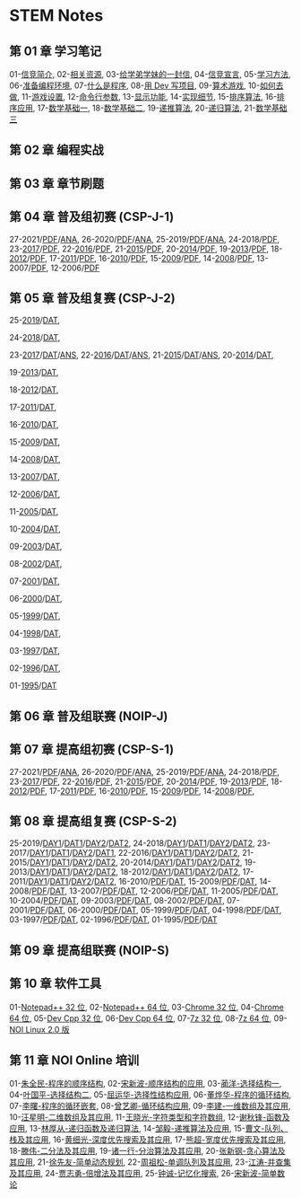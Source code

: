# STEM Notes

## 第 01 章 学习笔记

01-[信竞简介](chapter-01-notes/00/1-intro.html),
02-[相关资源](chapter-01-notes/00/2-resource.html),
03-[给学弟学妹的一封信](chapter-01-notes/01/1-tong11.html),
04-[信竞宣言](chapter-01-notes/01/2-organ.html),
05-[学习方法](chapter-01-notes/02/1-method.html),
06-[准备编程环境](chapter-01-notes/02/2-devcpp.html),
07-[什么是程序](chapter-01-notes/03/1-program.html),
08-[用 Dev 写项目](chapter-01-notes/03/2-project.html),
09-[算术游戏](chapter-01-notes/04/1-game.html),
10-[如何去做](chapter-01-notes/04/2-core.html),
11-[游戏设置](chapter-01-notes/05/1-settings.html),
12-[命令行参数](chapter-01-notes/05/2-params.html),
13-[显示功能](chapter-01-notes/06/1-display.html),
14-[实现细节](chapter-01-notes/06/2-detail.html),
15-[排序算法](chapter-01-notes/07/1-sort.html),
16-[排序应用](chapter-01-notes/07/2-practice.html),
17-[数学基础一](chapter-01-notes/08/1-concept.html),
18-[数学基础二](chapter-01-notes/08/2-number.html),
19-[递推算法](chapter-01-notes/09/1-recurrence.html),
20-[递归算法](chapter-01-notes/09/2-recursion.html),
21-[数学基础三](chapter-01-notes/10/1-math.html)

## 第 02 章 编程实战
   

## 第 03 章 章节刷题
   
 

## 第 04 章 普及组初赛 (CSP-J-1)

27-2021/[PDF](chapter-04-junior-preliminary/27-NOIP-2021-junior-C++.pdf)/[ANA](chapter-04-junior-preliminary/27-NOIP-2021-junior-C++_ana.pdf),
26-2020/[PDF](chapter-04-junior-preliminary/26-NOIP-2020-junior-C++.pdf)/[ANA](chapter-04-junior-preliminary/26-NOIP-2020-junior-C++_ana.pdf),
25-2019/[PDF](chapter-04-junior-preliminary/25-NOIP-2019-junior-C++.pdf)/[ANA](chapter-04-junior-preliminary/25-NOIP-2019-junior-C++_ana.pdf),
24-2018/[PDF](chapter-04-junior-preliminary/24-NOIP-2018-junior-C++.pdf),
23-[2017](chapter-04-junior-preliminary/23-C++2017-10-14.html)/[PDF](chapter-04-junior-preliminary/23-NOIP-2017-junior-C++.pdf),
22-[2016](chapter-04-junior-preliminary/22-C++2016-10-22.html)/[PDF](chapter-04-junior-preliminary/22-NOIP-2016-junior-C++.pdf),
21-[2015](chapter-04-junior-preliminary/21-C++2015-10-11.html)/[PDF](chapter-04-junior-preliminary/21-NOIP-2015-junior-C++.pdf),
20-[2014](chapter-04-junior-preliminary/20-C++2014-10-12.html)/[PDF](chapter-04-junior-preliminary/20-NOIP-2014-junior-C++.pdf),
19-[2013](chapter-04-junior-preliminary/19-C++2013-10-13.html)/[PDF](chapter-04-junior-preliminary/19-NOIP-2013-junior-C++.pdf),
18-[2012](chapter-04-junior-preliminary/18-C++2012-10-13.html)/[PDF](chapter-04-junior-preliminary/18-NOIP-2012-junior-C++.pdf),
17-[2011](chapter-04-junior-preliminary/17-C++2011-10-15.html)/[PDF](chapter-04-junior-preliminary/17-NOIP-2011-junior-C++.pdf),
16-[2010](chapter-04-junior-preliminary/16-C++2010-10-22.html)/[PDF](chapter-04-junior-preliminary/16-NOIP-2010-junior-C++.pdf),
15-[2009](chapter-04-junior-preliminary/15-C++2009-10-17.html)/[PDF](chapter-04-junior-preliminary/15-NOIP-2009-junior-C++.pdf),
14-[2008](chapter-04-junior-preliminary/14-C++2008-10-18.html)/[PDF](chapter-04-junior-preliminary/14-NOIP-2008-junior-C++.pdf),
13-2007/[PDF](chapter-04-junior-preliminary/13-NOIP-2007-junior-C++.pdf),
12-2006/[PDF](chapter-04-junior-preliminary/12-NOIP-2006-junior-C++.pdf)

## 第 05 章 普及组复赛 (CSP-J-2)

25-[2019](chapter-05-junior-repecharge/2019/junior-25-2019-C++.pdf)/[DAT](chapter-05-junior-repecharge/2019/junior-25-2019-data.zip),
<!-- /[ANS](chapter-05-junior-repecharge/2019/junior-25-2019-answer.html); -->
24-[2018](chapter-05-junior-repecharge/2018/junior-24-2018-C++.pdf)/[DAT](chapter-05-junior-repecharge/2018/junior-24-2018-data.zip),
<!-- /[ANS](chapter-05-junior-repecharge/2018/junior-24-2018-answer.html); -->
23-[2017](chapter-05-junior-repecharge/2017/junior-23-2017-C++.pdf)/[DAT](chapter-05-junior-repecharge/2017/junior-23-2017-data.zip)/[ANS](chapter-05-junior-repecharge/2017/junior-23-2017-answer.html),
22-[2016](chapter-05-junior-repecharge/2016/junior-22-2016-C++.pdf)/[DAT](chapter-05-junior-repecharge/2016/junior-22-2016-data.zip)/[ANS](chapter-05-junior-repecharge/2016/junior-22-2016-answer.html),
21-[2015](chapter-05-junior-repecharge/2015/junior-21-2015-C++.pdf)/[DAT](chapter-05-junior-repecharge/2015/junior-21-2015-data.zip)/[ANS](chapter-05-junior-repecharge/2015/junior-21-2015-answer.html),
20-[2014](chapter-05-junior-repecharge/2014/junior-20-2014-C++.pdf)/[DAT](chapter-05-junior-repecharge/2014/junior-20-2014-data.zip),
<!-- /[ANS](chapter-05-junior-repecharge/2014/junior-20-2014-answer.html); -->
19-[2013](chapter-05-junior-repecharge/2013/junior-19-2013-C++.pdf)/[DAT](chapter-05-junior-repecharge/2013/junior-19-2013-data.zip),
<!-- /[ANS](chapter-05-junior-repecharge/2013/junior-19-2013-answer.html); -->
18-[2012](chapter-05-junior-repecharge/2012/junior-18-2012-C++.pdf)/[DAT](chapter-05-junior-repecharge/2012/junior-18-2012-data.zip),
<!-- /[ANS](chapter-05-junior-repecharge/2012/junior-18-2012-answer.html); -->
17-[2011](chapter-05-junior-repecharge/2011/junior-17-2011-C++.pdf)/[DAT](chapter-05-junior-repecharge/2011/junior-17-2011-data.zip),
<!-- /[ANS](chapter-05-junior-repecharge/2011/junior-17-2011-answer.html); -->
16-[2010](chapter-05-junior-repecharge/2010/junior-16-2010-C++.pdf)/[DAT](chapter-05-junior-repecharge/2010/junior-16-2010-data.zip),
<!-- /[ANS](chapter-05-junior-repecharge/2010/junior-16-2010-answer.html); -->
15-[2009](chapter-05-junior-repecharge/2009/junior-15-2009-C++.pdf)/[DAT](chapter-05-junior-repecharge/2009/junior-15-2009-data.zip),
<!-- /[ANS](chapter-05-junior-repecharge/2009/junior-15-2009-answer.html); -->
14-[2008](chapter-05-junior-repecharge/2008/junior-14-2008-C++.pdf)/[DAT](chapter-05-junior-repecharge/2008/junior-14-2008-data.zip),
<!-- /[ANS](chapter-05-junior-repecharge/2008/junior-14-2008-answer.html); -->
13-[2007](chapter-05-junior-repecharge/2007/junior-13-2007-C++.pdf)/[DAT](chapter-05-junior-repecharge/2007/junior-13-2007-data.zip),
<!-- /[ANS](chapter-05-junior-repecharge/2007/junior-13-2007-answer.html)； -->
12-[2006](chapter-05-junior-repecharge/2006/junior-12-2006-C++.pdf)/[DAT](chapter-05-junior-repecharge/2006/junior-12-2006-data.zip),
<!-- /[ANS](chapter-05-junior-repecharge/2006/junior-12-2006-answer.html)； -->
11-[2005](chapter-05-junior-repecharge/2005/junior-11-2005-C++.pdf)/[DAT](chapter-05-junior-repecharge/2005/junior-11-2005-data.zip),
<!-- /[ANS](chapter-05-junior-repecharge/2005/junior-11-2005-answer.html)； -->
10-[2004](chapter-05-junior-repecharge/2004/junior-10-2004-C++.pdf)/[DAT](chapter-05-junior-repecharge/2004/junior-10-2004-data.zip),
<!-- /[ANS](chapter-05-junior-repecharge/2004/junior-10-2004-answer.html)； -->
09-[2003](chapter-05-junior-repecharge/2003/junior-09-2003-C++.pdf)/[DAT](chapter-05-junior-repecharge/2003/junior-09-2003-data.zip),
<!-- /[ANS](chapter-05-junior-repecharge/2003/junior-09-2003-answer.html)； -->
08-[2002](chapter-05-junior-repecharge/2002/junior-08-2002-C++.pdf)/[DAT](chapter-05-junior-repecharge/2002/junior-08-2002-data.zip),
<!-- /[ANS](chapter-05-junior-repecharge/2002/junior-08-2002-answer.html)； -->
07-[2001](chapter-05-junior-repecharge/2001/junior-07-2001-C++.pdf)/[DAT](chapter-05-junior-repecharge/2001/junior-07-2001-data.zip),
<!-- /[ANS](chapter-05-junior-repecharge/2001/junior-07-2001-answer.html)； -->
06-[2000](chapter-05-junior-repecharge/2000/junior-06-2000-C++.pdf)/[DAT](chapter-05-junior-repecharge/2000/junior-06-2000-data.zip),
<!-- /[ANS](chapter-05-junior-repecharge/2000/junior-06-2000-answer.html)； -->
05-[1999](chapter-05-junior-repecharge/1999/junior-05-1999-C++.pdf)/[DAT](chapter-05-junior-repecharge/1999/junior-05-1999-data.zip),
<!-- /[ANS](chapter-05-junior-repecharge/1999/junior-05-1999-answer.html)； -->
04-[1998](chapter-05-junior-repecharge/1998/junior-04-1998-C++.pdf)/[DAT](chapter-05-junior-repecharge/1998/junior-04-1998-data.zip),
<!-- /[ANS](chapter-05-junior-repecharge/1998/junior-04-1998-answer.html)； -->
03-[1997](chapter-05-junior-repecharge/1997/junior-03-1997-C++.pdf)/[DAT](chapter-05-junior-repecharge/1997/junior-03-1997-data.pdf),
<!-- /[ANS](chapter-05-junior-repecharge/1997/junior-03-1997-answer.html)； -->
02-[1996](chapter-05-junior-repecharge/1996/junior-02-1996-C++.pdf)/[DAT](chapter-05-junior-repecharge/1996/junior-02-1996-data.pdf),
<!-- /[ANS](chapter-05-junior-repecharge/1996/junior-02-1996-answer.html)； -->
01-[1995](chapter-05-junior-repecharge/1995/junior-01-1995-C++.pdf)/[DAT](chapter-05-junior-repecharge/1995/junior-01-1995-data.pdf)
<!-- /[ANS](chapter-05-junior-repecharge/1995/junior-01-1995-answer.html) -->

## 第 06 章 普及组联赛 (NOIP-J)
   
 

## 第 07 章 提高组初赛 (CSP-S-1)
   
27-2021/[PDF](chapter-07-senior-preliminary/27-NOIP-2021-senior-C++.pdf)/[ANA](chapter-07-senior-preliminary/27-NOIP-2021-senior-C++_ana.pdf),
26-2020/[PDF](chapter-07-senior-preliminary/26-NOIP-2020-senior-C++.pdf)/[ANA](chapter-07-senior-preliminary/26-NOIP-2020-senior-C++_ana.pdf),
25-2019/[PDF](chapter-07-senior-preliminary/25-NOIP-2019-senior-C++.pdf)/[ANA](chapter-07-senior-preliminary/25-NOIP-2019-senior-C++_ana.pdf),
24-2018/[PDF](chapter-07-senior-preliminary/24-NOIP-2018-senior-C++.pdf),
23-[2017](chapter-07-senior-preliminary/23-C++2017-10-14.html)/[PDF](chapter-07-senior-preliminary/23-NOIP-2017-senior-C++.pdf),
22-[2016](chapter-07-senior-preliminary/22-C++2016-10-22.html)/[PDF](chapter-07-senior-preliminary/22-NOIP-2016-senior-C++.pdf),
21-[2015](chapter-07-senior-preliminary/21-C++2015-10-11.html)/[PDF](chapter-07-senior-preliminary/21-NOIP-2015-senior-C++.pdf),
20-[2014](chapter-07-senior-preliminary/20-C++2014-10-12.html)/[PDF](chapter-07-senior-preliminary/20-NOIP-2014-senior-C++.pdf),
19-[2013](chapter-07-senior-preliminary/19-C++2013-10-14.html)/[PDF](chapter-07-senior-preliminary/19-NOIP-2013-senior-C++.pdf),
18-[2012](chapter-07-senior-preliminary/18-C++2012-10-14.html)/[PDF](chapter-07-senior-preliminary/18-NOIP-2012-senior-C++.pdf),
17-[2011](chapter-07-senior-preliminary/17-C++2011-10-14.html)/[PDF](chapter-07-senior-preliminary/17-NOIP-2011-senior-C++.pdf),
16-[2010](chapter-07-senior-preliminary/16-C++2010-10-14.html)/[PDF](chapter-07-senior-preliminary/16-NOIP-2010-senior-C++.pdf),
15-[2009](chapter-07-senior-preliminary/15-C++2009-10-14.html)/[PDF](chapter-07-senior-preliminary/15-NOIP-2009-senior-C++.pdf),
14-[2008](chapter-07-senior-preliminary/14-C++2008-10-14.html)/[PDF](chapter-07-senior-preliminary/14-NOIP-2008-senior-C++.pdf),
<!-- 
13-2007/[PDF](chapter-07-senior-preliminary/13-NOIP-2007-senior-C++.pdf),
12-2006/[PDF](chapter-07-senior-preliminary/12-NOIP-2006-senior-C++.pdf)
 -->

## 第 08 章 提高组复赛 (CSP-S-2)
   
25-2019/[DAY1](chapter-08-senior-repecharge/2019/senior-25-2019-C++_day1.pdf)/[DAT1](chapter-08-senior-repecharge/2019/senior-25-2019-data1.zip)/[DAY2](chapter-08-senior-repecharge/2019/senior-25-2019-C++_day2.pdf)/[DAT2](chapter-08-senior-repecharge/2019/senior-25-2019-data2.zip),
24-2018/[DAY1](chapter-08-senior-repecharge/2018/senior-24-2018-C++_day1.pdf)/[DAT1](chapter-08-senior-repecharge/2018/senior-24-2018-data1.zip)/[DAY2](chapter-08-senior-repecharge/2018/senior-24-2018-C++_day2.pdf)/[DAT2](chapter-08-senior-repecharge/2018/senior-24-2018-data2.zip),
23-2017/[DAY1](chapter-08-senior-repecharge/2017/senior-23-2017-C++_day1.pdf)/[DAT1](chapter-08-senior-repecharge/2017/senior-23-2017-data1.zip)/[DAY2](chapter-08-senior-repecharge/2017/senior-23-2017-C++_day2.pdf)/[DAT1](chapter-08-senior-repecharge/2017/senior-23-2017-data2.zip),
22-2016/[DAY1](chapter-08-senior-repecharge/2016/senior-22-2016-C++_day1.pdf)/[DAT1](chapter-08-senior-repecharge/2016/senior-22-2016-data1.zip)/[DAY2](chapter-08-senior-repecharge/2016/senior-22-2016-C++_day2.pdf)/[DAT2](chapter-08-senior-repecharge/2016/senior-22-2016-data2.zip),
21-2015/[DAY1](chapter-08-senior-repecharge/2015/senior-21-2015-C++_day1.pdf)/[DAT1](chapter-08-senior-repecharge/2015/senior-21-2015-data1.zip)/[DAY2](chapter-08-senior-repecharge/2015/senior-21-2015-C++_day2.pdf)/[DAT2](chapter-08-senior-repecharge/2015/senior-21-2015-data2.zip),
20-2014/[DAY1](chapter-08-senior-repecharge/2014/senior-20-2014-C++_day1.pdf)/[DAT1](chapter-08-senior-repecharge/2014/senior-20-2014-data1.zip)/[DAY2](chapter-08-senior-repecharge/2014/senior-20-2014-C++_day2.pdf)/[DAT2](chapter-08-senior-repecharge/2014/senior-20-2014-data2.zip),
19-2013/[DAY1](chapter-08-senior-repecharge/2013/senior-19-2013-C++_day1.pdf)/[DAT1](chapter-08-senior-repecharge/2013/senior-19-2013-data1.zip)/[DAY2](chapter-08-senior-repecharge/2013/senior-19-2013-C++_day2.pdf)/[DAT2](chapter-08-senior-repecharge/2013/senior-19-2013-data2.zip),
18-2012/[DAY1](chapter-08-senior-repecharge/2012/senior-18-2012-C++_day1.pdf)/[DAT1](chapter-08-senior-repecharge/2012/senior-18-2012-data1.zip)/[DAY2](chapter-08-senior-repecharge/2012/senior-18-2012-C++_day2.pdf)/[DAT2](chapter-08-senior-repecharge/2012/senior-18-2012-data2.zip),
17-2011/[DAY1](chapter-08-senior-repecharge/2011/senior-17-2011-C++_day1.pdf)/[DAT1](chapter-08-senior-repecharge/2011/senior-17-2011-data1.zip)/[DAY2](chapter-08-senior-repecharge/2011/senior-17-2011-C++_day2.pdf)/[DAT2](chapter-08-senior-repecharge/2011/senior-17-2011-data2.zip),
16-2010/[PDF](chapter-08-senior-repecharge/2010/senior-16-2010-C++.pdf)/[DAT](chapter-08-senior-repecharge/2010/senior-16-2010-data.zip),
15-2009/[PDF](chapter-08-senior-repecharge/2009/senior-15-2009-C++.pdf)/[DAT](chapter-08-senior-repecharge/2009/senior-15-2009-data.zip),
14-2008/[PDF](chapter-08-senior-repecharge/2008/senior-14-2008-C++.pdf)/[DAT](chapter-08-senior-repecharge/2008/senior-14-2008-data.zip),
13-2007/[PDF](chapter-08-senior-repecharge/2007/senior-13-2007-C++.pdf)/[DAT](chapter-08-senior-repecharge/2007/senior-13-2007-data.zip),
12-2006/[PDF](chapter-08-senior-repecharge/2006/senior-12-2006-C++.pdf)/[DAT](chapter-08-senior-repecharge/2006/senior-12-2006-data.zip),
11-2005/[PDF](chapter-08-senior-repecharge/2005/senior-11-2005-C++.pdf)/[DAT](chapter-08-senior-repecharge/2005/senior-11-2005-data.zip),
10-2004/[PDF](chapter-08-senior-repecharge/2004/senior-10-2004-C++.pdf)/[DAT](chapter-08-senior-repecharge/2004/senior-10-2004-data.zip),
09-2003/[PDF](chapter-08-senior-repecharge/2003/senior-09-2003-C++.pdf)/[DAT](chapter-08-senior-repecharge/2003/senior-09-2003-data.zip),
08-2002/[PDF](chapter-08-senior-repecharge/2002/senior-08-2002-C++.pdf)/[DAT](chapter-08-senior-repecharge/2002/senior-08-2002-data.zip),
07-2001/[PDF](chapter-08-senior-repecharge/2001/senior-07-2001-C++.pdf)/[DAT](chapter-08-senior-repecharge/2001/senior-07-2001-data.zip),
06-2000/[PDF](chapter-08-senior-repecharge/2000/senior-06-2000-C++.pdf)/[DAT](chapter-08-senior-repecharge/2000/senior-06-2000-data.zip),
05-1999/[PDF](chapter-08-senior-repecharge/1999/senior-05-1999-C++.pdf)/[DAT](chapter-08-senior-repecharge/1999/senior-05-1999-data.zip),
04-1998/[PDF](chapter-08-senior-repecharge/1998/senior-04-1998-C++.pdf)/[DAT](chapter-08-senior-repecharge/1998/senior-04-1998-data.zip),
03-1997/[PDF](chapter-08-senior-repecharge/1997/senior-03-1997-C++.pdf)/[DAT](chapter-08-senior-repecharge/1997/senior-03-1997-data.pdf),
02-1996/[PDF](chapter-08-senior-repecharge/1996/senior-02-1996-C++.pdf)/[DAT](chapter-08-senior-repecharge/1996/senior-02-1996-data.pdf),
01-1995/[PDF](chapter-08-senior-repecharge/1995/senior-01-1995-C++.pdf)/[DAT](chapter-08-senior-repecharge/1995/senior-01-1995-data.pdf)

## 第 09 章 提高组联赛 (NOIP-S)
   
  

## 第 10 章  软件工具

01-[Notepad++ 32 位](chapter-10-tool/npp.8.4.4.Installer.exe),
02-[Notepad++ 64 位](chapter-10-tool/npp.8.4.4.Installer.x64.exe),
03-[Chrome 32 位](chapter-10-tool/ChromeStandaloneSetup.exe),
04-[Chrome 64 位](chapter-10-tool/ChromeStandaloneSetup64.exe),
05-[Dev Cpp 32 位](chapter-10-tool/Dev-Cpp-5.8.0-TDM-GCC-4.8.1-Portable.7z),
06-[Dev Cpp 64 位](chapter-10-tool/Dev-Cpp-5.11-TDM-GCC-x64-4.9.2-Portable.7z),
07-[7z 32 位](chapter-10-tool/7z2201.exe),
08-[7z 64 位](chatper-10-tool/7z2201-x64.exe),
09-[NOI Linux 2.0 版](https://noiresources.ccf.org.cn/ubuntu-noi-v2.0.iso)

## 第 11 章 NOI Online 培训 

01-[朱全民-程序的顺序结构](https://www.noi.cn/pxsp/2020-05-05/717287.shtml),
02-[宋新波-顺序结构的应用](https://www.noi.cn/pxsp/2020-05-05/717287.shtml),
03-[蔺洋-选择结构一](https://www.noi.cn/pxsp/2020-05-12/717292.shtml),
04-[叶国平-选择结构二](https://www.noi.cn/pxsp/2020-05-19/717293.shtml),
05-[屈运华-选择性结构应用](https://www.noi.cn/pxsp/2020-05-26/717294.shtml),
06-[董烨华-程序的循环结构](https://www.noi.cn/pxsp/2020-06-02/717295.shtml),
07-[李曙-程序的循环嵌套](https://www.noi.cn/pxsp/2020-06-09/717296.shtml),
08-[曾艺卿-循环结构应用](https://www.noi.cn/pxsp/2020-06-16/717297.shtml),
09-[李建-一维数组及其应用](https://www.noi.cn/pxsp/2020-06-23/717298.shtml),
10-[汪星明-二维数组及其应用](https://www.noi.cn/pxsp/2020-06-30/717299.shtml),
11-[王晓光-字符类型和字符数组](https://www.noi.cn/pxsp/2020-07-07/717300.shtml),
12-[谢秋锋-函数及应用](https://www.noi.cn/pxsp/2020-07-14/717301.shtml),
13-[林厚从-递归函数及递归算法](https://www.noi.cn/pxsp/2020-07-21/717302.shtml),
14-[邹毅-递推算法及应用](https://www.noi.cn/pxsp/2020-07-28/717303.shtml),
15-[曹文-队列、栈及其应用](https://www.noi.cn/pxsp/2020-08-04/717304.shtml),
16-[黄细光-深度优先搜索及其应用](https://www.noi.cn/pxsp/2020-08-11/717305.shtml),
17-[熊超-宽度优先搜索及其应用](https://www.noi.cn/pxsp/2020-08-18/717306.shtml),
18-[滕伟-二分法及其应用](https://www.noi.cn/pxsp/2020-10-27/717123.shtml),
19-[诸一行-分治算法及其应用](https://www.noi.cn/pxsp/2020-09-01/717307.shtml),
20-[张新钢-贪心算法及其应用](https://www.noi.cn/pxsp/2020-09-08/717308.shtml),
21-[徐先友-简单动态规划](https://www.noi.cn/pxsp/2020-09-15/717309.shtml),
22-[周祖松-单调队列及其应用](https://www.noi.cn/pxsp/2020-09-22/717311.shtml),
23-[江涛-并查集及其应用](https://www.noi.cn/pxsp/2020-09-29/717312.shtml),
24-[贾志勇-倍增法及其应用](https://www.noi.cn/pxsp/2020-10-06/717313.shtml),
25-[钟诚-记忆化搜索](https://www.noi.cn/pxsp/2020-10-13/717314.shtml),
26-[宋新波-简单数论](https://www.noi.cn/pxsp/2020-10-20/717315.shtml)
